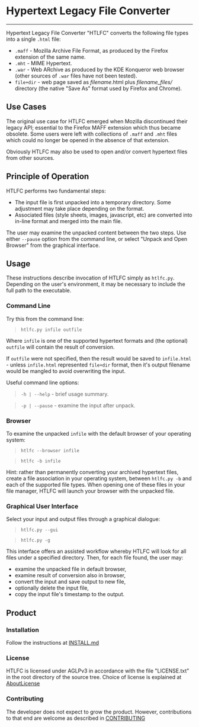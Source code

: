 # Hypertext Legacy File Converter
---
Hypertext Legacy File Converter "HTLFC" converts the following file types into a single `.html` file:

* `.maff` - Mozilla Archive File Format, as produced by the Firefox extension of the same name.
* `.mht` - MIME Hypertext.
* `.war` - Web ARchive as produced by the KDE Konqueror web browser (other sources of `.war` files have not been tested).
* `file+dir` - web page saved as *filename*.html plus *filename_files/* directory (the native "Save As" format used by Firefox and Chrome).

## Use Cases

The original use case for HTLFC emerged when Mozilla discontinued their legacy API; essential to the Firefox MAFF extension which thus became obsolete. Some users were left with collections of `.maff` and `.mht` files which could no longer be opened in the absence of that extension.

Obviously HTLFC may also be used to open and/or convert hypertext files from other sources.

## Principle of Operation
HTLFC performs two fundamental steps:

* The input file is first unpacked into a temporary directory.  Some adjustment may take place depending on the format.
* Associated files (style sheets, images, javascript, etc) are converted into in-line format and merged into the main file.

The user may examine the unpacked content between the two steps.  Use either `--pause` option from the command line, or select "Unpack and  Open Browser" from the graphical interface.

## Usage
These instructions describe invocation of HTLFC simply as `htlfc.py`.  Depending on the user's environment, it may be necessary to include the full path to the executable.

### Command Line
Try this from the command line:

>`htlfc.py infile outfile`

Where `infile` is one of the supported hypertext formats and (the optional) `outfile` will contain the result of conversion.

If `outfile` were not specified, then the result would be saved to `infile.html` - unless `infile.html` represented `file+dir` format, then it's output filename would be mangled to avoid overwriting the input.

Useful command line options:
>`-h | --help` - brief usage summary.

>`-p | --pause` - examine the input after unpack.

### Browser
To examine the unpacked `infile` with the default browser of your operating system:

>`htlfc --browser infile`

>`htlfc -b infile`

Hint: rather than permanently converting your archived hypertext files, create a file association in your operating system, between `htlfc.py -b` and each of the supported file types. When opening one of these files in your file manager, HTLFC will launch your browser with the unpacked file.

### Graphical User Interface
Select your input and output files through a graphical dialogue:

>`htlfc.py --gui`

>`htlfc.py -g`

This interface offers an assisted workflow whereby HTLFC will look for all files under a specified directory.  Then, for each file found, the user may:

  * examine the unpacked file in default browser,
  * examine result of conversion also in browser,
  * convert the input and save output to new file,
  * optionally delete the input file,
  * copy the input file's timestamp to the output.

## Product

### Installation
Follow the instructions at [INSTALL.md](INSTALL.md)

### License
HTLFC is licensed under AGLPv3 in accordance with the file "LICENSE.txt" in the root directory of the source tree.  Choice of license is explained at [AboutLicense](AboutLicense.md)

### Contributing
The developer does not expect to grow the product.  However, contributions to that end are welcome as described in [CONTRIBUTING](CONTRIBUTING.md)


